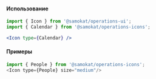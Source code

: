 #### Использование

```jsx static
import { Icon } from '@samokat/operations-ui';
import { Calendar } from '@samokat/operations-icons';

<Icon type={Calendar} />
```

#### Примеры
```js
import { People } from '@samokat/operations-icons';
<Icon type={People} size="medium"/>
```